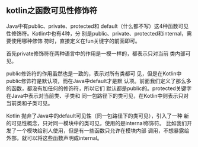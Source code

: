 ## kotlin之函数可见性修饰符

Java中有public、private、protected和 default（什么都不写）这4种函数可见性修饰符。Kotlin中也有4种，分 别是public、private、protected和internal，需要使用哪种修饰 符时，直接定义在fun关键字的前面即可。

首先private修饰符在两种语言中的作用是一模一样的，都表示只对当前 类内部可见。

public修饰符的作用虽然也是一致的，表示对所有类都可 见，但是在Kotlin中public修饰符是默认项，而在Java中default才是默 认项。前面我们定义了那么多的函数，都没有加任何的修饰符，所以它们 默认都是public的。protected关键字在Java中表示对当前类、子类和 同一包路径下的类可见，在Kotlin中则表示只对当前类和子类可见。

Kotlin 抛弃了Java中的default可见性（同一包路径下的类可见），引入了一种 新的可见性概念，只对同一模块中的类可见，使用的是internal修饰符。 比如我们开发了一个模块给别人使用，但是有一些函数只允许在模块内部 调用，不想暴露给外部，就可以将这些函数声明成internal。

